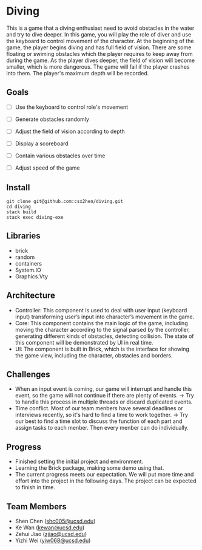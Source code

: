 # Diving
This is a game that a diving enthusiast need to avoid obstacles in the water and try to dive deeper. In this game, you will play the role of diver and use the keyboard to control movement of the character. At the beginning of the game, the player begins diving and has full field of vision. There are some floating or swiming obstacles which the player requires to keep away from during the game. As the player dives deeper, the field of vision will become smaller, which is more dangerous. The game will fail if the player crashes into them. The player's maximum depth will be recorded.

## Goals
- [ ] Use the keyboard to control role's movement
- [ ] Generate obstacles randomly
- [ ] Adjust the field of vision according to depth
- [ ] Display a scoreboard
- [ ] Contain various obstacles over time
- [ ] Adjust speed of the game


## Install
```
git clone git@github.com:csx2hen/diving.git
cd diving
stack build
stack exec diving-exe
```


## Libraries
- brick
- random
- containers
- System.IO
- Graphics.Vty

## Architecture
- Controller: This component is used to deal with user input (keyboard input) transforming user’s input into character’s movement in the game.
- Core: This component contains the main logic of the game, including moving the character according to the signal parsed by the controller, generating different kinds of obstacles, detecting collision. The state of this component will be demonstrated by UI in real time.
- UI: The component is built in Brick, which is the interface for showing the game view, including the character, obstacles and borders.

## Challenges
- When an input event is coming, our game will interrupt and handle this event, so the game will not continue if there are plenty of events. -> Try to handle this process in multiple threads or discard duplicated events.
- Time conflict. Most of our team menbers have several deadlines or interviews recently, so it's hard to find a time to work together. -> Try our best to find a time slot to discuss the function of each part and assign tasks to each menber. Then every menber can do individually.

## Progress
- Finished setting the initial project and environment.
- Learning the Brick package, making some demo using that.
- The current progress meets our expectation. We will put more time and effort into the project in the following days. The project can be expected to finish in time.

## Team Members
- Shen Chen (shc005@ucsd.edu)
- Ke Wan (kewan@ucsd.edu)
- Zehui Jiao (zjiao@ucsd.edu)
- Yizhi Wei (yiw068@ucsd.edu)
